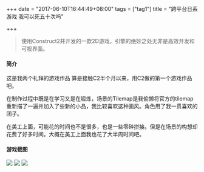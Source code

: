 +++
date = "2017-06-10T16:44:49+08:00"
tags = ["tag1"]
title = "跨平台日系游戏 我可以死五十次吗"

+++

> 使用Construct2并开发的一款2D游戏，引擎的绝妙之处无非是高效开发和可视界面。<!--more-->

#### 简介

这是我两个礼拜的游戏作品 算是接触C2半个月以来，用C2做的第一个游戏作品吧。


在制作过程中既是在学习又是在锻炼，场景的Tilemap是我偷懒将官方的tilemap重新描了一遍并加入了些新的小品，我比较喜欢这种画风。角色用了我一贯喜欢的团子。


在美工上面，可能花的时间也不是很多，也是一些零碎拼接。但是在场景的构想却花费了好多时间。大概在美工上面我也花了大半周时间吧。

#### 游戏截图

![](/post_images/youxi_1.jpg)
![](/post_images/youxi_2.jpg)
![](/post_images/youxi_3.jpg)